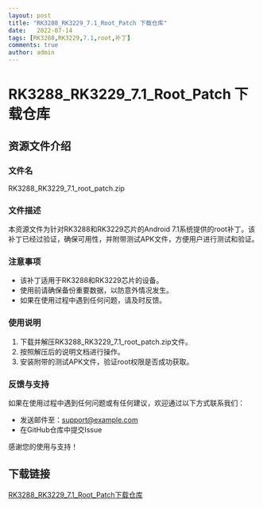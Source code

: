 ```yaml
---
layout: post
title: "RK3288_RK3229_7.1_Root_Patch 下载仓库"
date:   2022-07-14
tags: [RK3288,RK3229,7.1,root,补丁]
comments: true
author: admin
---
```

# RK3288_RK3229_7.1_Root_Patch 下载仓库

## 资源文件介绍

### 文件名
RK3288_RK3229_7.1_root_patch.zip

### 文件描述
本资源文件为针对RK3288和RK3229芯片的Android 7.1系统提供的root补丁。该补丁已经过验证，确保可用性，并附带测试APK文件，方便用户进行测试和验证。

### 注意事项
- 该补丁适用于RK3288和RK3229芯片的设备。
- 使用前请确保备份重要数据，以防意外情况发生。
- 如果在使用过程中遇到任何问题，请及时反馈。

### 使用说明
1. 下载并解压RK3288_RK3229_7.1_root_patch.zip文件。
2. 按照解压后的说明文档进行操作。
3. 安装附带的测试APK文件，验证root权限是否成功获取。

### 反馈与支持
如果在使用过程中遇到任何问题或有任何建议，欢迎通过以下方式联系我们：
- 发送邮件至：support@example.com
- 在GitHub仓库中提交Issue

感谢您的使用与支持！

## 下载链接

[RK3288_RK3229_7.1_Root_Patch下载仓库](https://pan.quark.cn/s/23af71f34727)